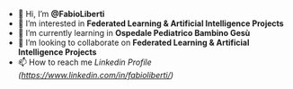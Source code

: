 - 👋 Hi, I’m **@FabioLiberti**
- 👀 I’m interested in **Federated Learning & Artificial Intelligence Projects**
- 🌱 I’m currently learning in **Ospedale Pediatrico Bambino Gesù**
- 💞️ I’m looking to collaborate on **Federated Learning & Artificial Intelligence Projects**
- 📫 How to reach me _Linkedin Profile (https://www.linkedin.com/in/fabioliberti/)_

<!---
FabioLiberti/FabioLiberti is a ✨ special ✨ repository because its `README.md` (this file) appears on your GitHub profile.
You can click the Preview link to take a look at your changes.
--->
